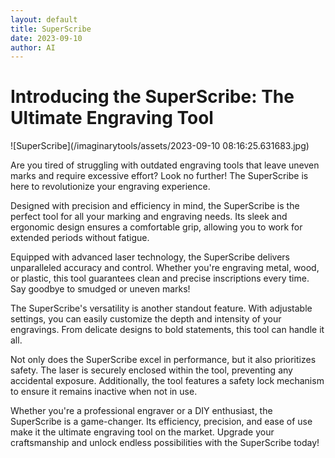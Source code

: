 ```yaml
---
layout: default
title: SuperScribe
date: 2023-09-10
author: AI
---
```


# Introducing the SuperScribe: The Ultimate Engraving Tool

![SuperScribe](/imaginarytools/assets/2023-09-10 08:16:25.631683.jpg)

Are you tired of struggling with outdated engraving tools that leave uneven marks and require excessive effort? Look no further! The SuperScribe is here to revolutionize your engraving experience.

Designed with precision and efficiency in mind, the SuperScribe is the perfect tool for all your marking and engraving needs. Its sleek and ergonomic design ensures a comfortable grip, allowing you to work for extended periods without fatigue.

Equipped with advanced laser technology, the SuperScribe delivers unparalleled accuracy and control. Whether you're engraving metal, wood, or plastic, this tool guarantees clean and precise inscriptions every time. Say goodbye to smudged or uneven marks!

The SuperScribe's versatility is another standout feature. With adjustable settings, you can easily customize the depth and intensity of your engravings. From delicate designs to bold statements, this tool can handle it all.

Not only does the SuperScribe excel in performance, but it also prioritizes safety. The laser is securely enclosed within the tool, preventing any accidental exposure. Additionally, the tool features a safety lock mechanism to ensure it remains inactive when not in use.

Whether you're a professional engraver or a DIY enthusiast, the SuperScribe is a game-changer. Its efficiency, precision, and ease of use make it the ultimate engraving tool on the market. Upgrade your craftsmanship and unlock endless possibilities with the SuperScribe today!

